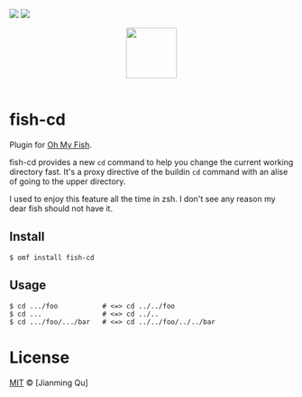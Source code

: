 [![][travis-badge]][travis-link]
![][license-badge]

<div align="center">
  <a href="http://github.com/oh-my-fish/oh-my-fish">
  <img width=90px  src="https://cloud.githubusercontent.com/assets/8317250/8510172/f006f0a4-230f-11e5-98b6-5c2e3c87088f.png">
  </a>
</div>
<br>

# fish-cd

Plugin for [Oh My Fish][omf-link].

fish-cd provides a new `cd` command to help you change the current working directory fast. It's a proxy directive of the buildin `cd` command with an alise of going to the upper directory.

I used to enjoy this feature all the time in zsh. I don't see any reason my dear fish should not have it.

## Install

```fish
$ omf install fish-cd
```


## Usage

```fish
$ cd .../foo           # <=> cd ../../foo
$ cd ...               # <=> cd ../..
$ cd .../foo/.../bar   # <=> cd ../../foo/../../bar
```

# License

[MIT][mit] © [Jianming Qu]


[mit]:            http://opensource.org/licenses/MIT
[author]:         http://github.com/sancoder-q
[omf-link]:       https://www.github.com/oh-my-fish/oh-my-fish

[license-badge]:  https://img.shields.io/badge/license-MIT-007EC7.svg?style=flat-square
[travis-badge]:   http://img.shields.io/travis/sancoder-q/fish-cd.svg?style=flat-square
[travis-link]:    https://travis-ci.org/sancoder-q/fish-cd
